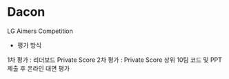 # Dacon
LG Aimers Competition

* 평가 방식

1차 평가 : 리더보드 Private Score
2차 평가 : Private Score 상위 10팀 코드 및 PPT 제출 후 온라인 대면 평가